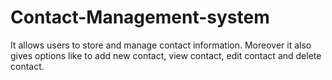 # Contact-Management-system
It allows users to store and manage contact information.
Moreover it also gives options like to add new contact, view contact, edit contact and delete contact.
